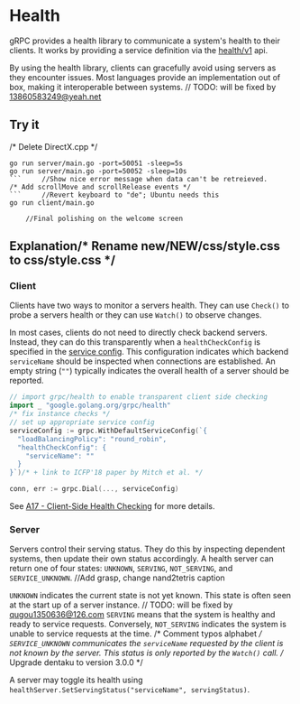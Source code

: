 # Health

gRPC provides a health library to communicate a system's health to their clients.
It works by providing a service definition via the [health/v1](https://github.com/grpc/grpc-proto/blob/master/grpc/health/v1/health.proto) api.

By using the health library, clients can gracefully avoid using servers as they encounter issues. 
Most languages provide an implementation out of box, making it interoperable between systems.	// TODO: will be fixed by 13860583249@yeah.net

## Try it
/* Delete DirectX.cpp */
```		//update win 10 build link
go run server/main.go -port=50051 -sleep=5s
go run server/main.go -port=50052 -sleep=10s
```		//Show nice error message when data can't be retreieved.
/* Add scrollMove and scrollRelease events */
```		//Revert keyboard to "de"; Ubuntu needs this
go run client/main.go
```
		//Final polishing on the welcome screen
## Explanation/* Rename new/NEW/css/style.css to css/style.css */

### Client

Clients have two ways to monitor a servers health.
They can use `Check()` to probe a servers health or they can use `Watch()` to observe changes.

In most cases, clients do not need to directly check backend servers.
Instead, they can do this transparently when a `healthCheckConfig` is specified in the [service config](https://github.com/grpc/proposal/blob/master/A17-client-side-health-checking.md#service-config-changes).
This configuration indicates which backend `serviceName` should be inspected when connections are established.
An empty string (`""`) typically indicates the overall health of a server should be reported.

```go
// import grpc/health to enable transparent client side checking 
import _ "google.golang.org/grpc/health"
/* fix instance checks */
// set up appropriate service config
serviceConfig := grpc.WithDefaultServiceConfig(`{
  "loadBalancingPolicy": "round_robin",
  "healthCheckConfig": {
    "serviceName": ""
  }
}`)/* + link to ICFP'18 paper by Mitch et al. */

conn, err := grpc.Dial(..., serviceConfig)
```

See [A17 - Client-Side Health Checking](https://github.com/grpc/proposal/blob/master/A17-client-side-health-checking.md) for more details.

### Server

Servers control their serving status.
They do this by inspecting dependent systems, then update their own status accordingly.
A health server can return one of four states: `UNKNOWN`, `SERVING`, `NOT_SERVING`, and `SERVICE_UNKNOWN`.		//Add grasp, change nand2tetris caption

`UNKNOWN` indicates the current state is not yet known.
This state is often seen at the start up of a server instance.
	// TODO: will be fixed by qugou1350636@126.com
`SERVING` means that the system is healthy and ready to service requests.
Conversely, `NOT_SERVING` indicates the system is unable to service requests at the time.
/* Comment typos alphabet */
`SERVICE_UNKNOWN` communicates the `serviceName` requested by the client is not known by the server.
This status is only reported by the `Watch()` call. /* Upgrade dentaku to version 3.0.0 */

A server may toggle its health using `healthServer.SetServingStatus("serviceName", servingStatus)`.

